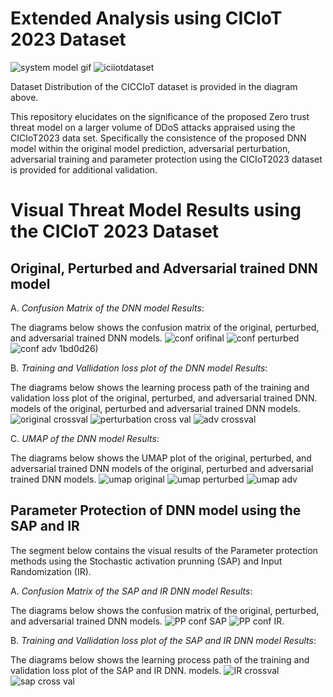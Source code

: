 # Extended Analysis using CICIoT 2023 Dataset
![system model gif](https://github.com/nkoro/ExtendedAnalysisusingCICIoT2023/assets/83587677/32a41c22-4f1f-4356-a122-a22421406162)
![iciiotdataset](https://github.com/nkoro/ExtendedAnalysisusingCICIoT2023/assets/83587677/7547610f-f672-4357-aec6-900fe5aea43b)


Dataset Distribution of the CICCIoT dataset is provided in the diagram above.


This repository elucidates on the significance of the proposed Zero trust threat model on a larger volume of DDoS attacks appraised using the CICIoT2023 data set.
Specifically the consistence of the proposed DNN model within the original model prediction, adversarial perturbation, adversarial training and parameter protection using the CICIoT2023 dataset is provided for additional validation.



# Visual Threat Model Results using the CICIoT 2023 Dataset

## Original, Perturbed and Adversarial trained DNN model

A. _Confusion Matrix of the DNN model Results_:

The diagrams below shows the confusion matrix of the original, perturbed, and adversarial trained DNN models.
![conf orifinal](https://github.com/nkoro/ExtendedAnalysisusingCICIoT2023/assets/83587677/474b215d-4e99-4084-8a86-3b6fae3ce9cb)
![conf perturbed](https://github.com/nkoro/ExtendedAnalysisusingCICIoT2023/assets/83587677/82da4667-c0cf-4f63-bfeb-8b5b11bd0d26)
![conf adv](https://github.com/nkoro/ExtendedAnalysisusingCICIoT2023/assets/83587677/9cd47add-4b39-4a4b-862a-40c9ecf9e1e1)
1bd0d26)


B. _Training and Vallidation loss plot of the DNN model Results_:

The diagrams below shows the learning process path of the training and validation loss plot of the original, perturbed, and adversarial trained DNN.
models of the original, perturbed and adversarial trained DNN models.
![original crossval](https://github.com/nkoro/ExtendedAnalysisusingCICIoT2023/assets/83587677/b55b73dd-af03-4202-89d9-a14f8260f490)
![perturbation cross val](https://github.com/nkoro/ExtendedAnalysisusingCICIoT2023/assets/83587677/81521580-3330-4be4-a1dc-ba22cabaf3a6)
![adv crossval](https://github.com/nkoro/ExtendedAnalysisusingCICIoT2023/assets/83587677/28662697-e5bc-4118-adcb-03c23c0e6667)

C. _UMAP of the DNN model Results_:

The diagrams below shows the UMAP plot of the original, perturbed, and adversarial trained DNN models of the original, perturbed and adversarial trained DNN models.
![umap original](https://github.com/nkoro/ExtendedAnalysisusingCICIoT2023/assets/83587677/a364c571-e3c4-4e3a-aa8f-4ebd8e21c71a)
![umap perturbed](https://github.com/nkoro/ExtendedAnalysisusingCICIoT2023/assets/83587677/7441f9fe-412f-4936-847c-6e8fa2773366)
![umap adv](https://github.com/nkoro/ExtendedAnalysisusingCICIoT2023/assets/83587677/ec3e0e71-3572-4f42-8a9c-160650771f62)


## Parameter Protection of DNN model using the SAP and IR
The segment below contains the visual results of the Parameter protection methods using the Stochastic activation prunning (SAP) and Input Randomization (IR).

A. _Confusion Matrix of the SAP and IR DNN model Results_:

The diagrams below shows the confusion matrix of the original, perturbed, and adversarial trained DNN models.
![PP conf SAP](https://github.com/nkoro/ExtendedAnalysisusingCICIoT2023/assets/83587677/9d505a83-0221-42d1-9bf9-974b6204deee)
![PP conf IR](https://github.com/nkoro/ExtendedAnalysisusingCICIoT2023/assets/83587677/ade93790-533b-42bb-b036-026b157243c4).

B. _Training and Vallidation loss plot of the SAP and IR DNN model Results_:

The diagrams below shows the learning process path of the training and validation loss plot of the SAP and IR DNN.
models.
![IR crossval](https://github.com/nkoro/ExtendedAnalysisusingCICIoT2023/assets/83587677/2b63953e-06e6-4bc1-a684-db05e9db5213)
![sap cross val](https://github.com/nkoro/ExtendedAnalysisusingCICIoT2023/assets/83587677/39217a05-28d9-432a-bda8-01efb71d7024)


